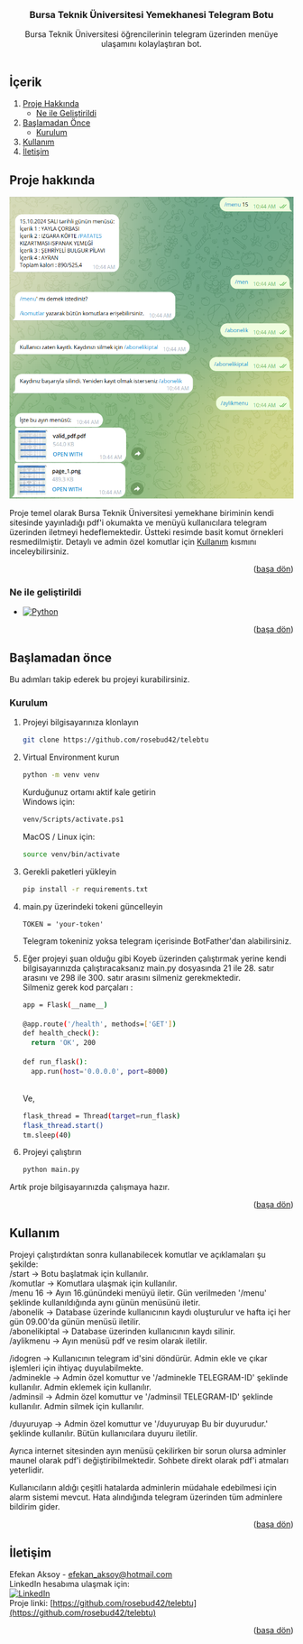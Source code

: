 
<a id="readme-top"></a>




<br />
<div align="center">

<h3 align="center">Bursa Teknik Üniversitesi Yemekhanesi Telegram Botu</h3>

  <p align="center">
    Bursa Teknik Üniversitesi öğrencilerinin telegram üzerinden menüye ulaşamını kolaylaştıran bot.
    <br />
    <br />
</div>



## İçerik

1. [Proje Hakkında](#proje-hakkında)
   - [Ne ile Geliştirildi](#ne-ile-geliştirildi)
2. [Başlamadan Önce](#başlamadan-önce)
   - [Kurulum](#kurulum)
3. [Kullanım](#kullanım)
4. [İletişim](#iletişim)





<!-- ABOUT THE PROJECT -->
## Proje hakkında

![Proje Gösterimi][product-screenshot]

Proje temel olarak Bursa Teknik Üniversitesi yemekhane biriminin kendi sitesinde yayınladığı pdf'i okumakta ve menüyü kullanıcılara telegram üzerinden iletmeyi hedeflemektedir. Üstteki resimde basit komut örnekleri resmedilmiştir. Detaylı ve admin özel komutlar için <a href=#kullanım>Kullanım</a> kısmını inceleybilirsiniz.


<p align="right">(<a href="#readme-top">başa dön</a>)</p>



### Ne ile geliştirildi

* [![Python][Python.js]][Python-url]


<p align="right">(<a href="#readme-top">başa dön</a>)</p>




## Başlamadan önce

Bu adımları takip ederek bu projeyi kurabilirsiniz.


### Kurulum

1. Projeyi bilgisayarınıza klonlayın
   ```sh
   git clone https://github.com/rosebud42/telebtu
   ```
2. Virtual Environment kurun
   ```sh
   python -m venv venv
   ```
   Kurduğunuz ortamı aktif kale getirin <br/>
   Windows için:
   ```sh
   venv/Scripts/activate.ps1
   ``` 
   MacOS / Linux için:
    ```sh
   source venv/bin/activate
   ```
3. Gerekli paketleri yükleyin
   ```sh
   pip install -r requirements.txt
   ```
5. main.py üzerindeki tokeni güncelleyin 
   ```
   TOKEN = 'your-token'
   ```
   Telegram tokeniniz yoksa telegram içerisinde BotFather'dan alabilirsiniz.
6. Eğer projeyi şuan olduğu gibi Koyeb üzerinden çalıştırmak yerine kendi bilgisayarınızda çalıştıracaksanız main.py dosyasında 21 ile 28. satır arasını ve     298 ile 300. satır arasını silmeniz gerekmektedir.<br/>Silmeniz gerek kod parçaları : 
   ```sh
   app = Flask(__name__)

   @app.route('/health', methods=['GET'])
   def health_check():
     return 'OK', 200

   def run_flask():
     app.run(host='0.0.0.0', port=8000)
   ```
   <br/> Ve,
   ```sh
   flask_thread = Thread(target=run_flask)
   flask_thread.start()
   tm.sleep(40)
   ```
   
8. Projeyi çalıştırın
   ```sh
   python main.py
   ```
  Artık proje bilgisayarınızda çalışmaya hazır.

<p align="right">(<a href="#readme-top">başa dön</a>)</p>



## Kullanım

Projeyi çalıştırdıktan sonra kullanabilecek komutlar ve açıklamaları şu şekilde: <br/>
/start -> Botu başlatmak için kullanılır. <br/>
/komutlar -> Komutlara ulaşmak için kullanılır.<br/>
/menu 16 -> Ayın 16.günündeki menüyü iletir. Gün verilmeden '/menu' şeklinde kullanıldığında aynı günün menüsünü iletir.<br/>
/abonelik -> Database üzerinde kullanıcının kaydı oluşturulur ve hafta içi her gün 09.00'da günün menüsü iletilir.<br/>
/abonelikiptal -> Database üzerinden kullanıcının kaydı silinir.<br/>
/aylikmenu -> Ayın menüsü pdf ve resim olarak iletilir.<br/>

/idogren -> Kullanıcının telegram id'sini döndürür. Admin ekle ve çıkar işlemleri için ihtiyaç duyulabilmekte.<br/>
/adminekle -> Admin özel komuttur ve '/adminekle TELEGRAM-ID' şeklinde kullanılır. Admin eklemek için kullanılır.<br/>
/adminsil -> Admin özel komuttur ve '/adminsil TELEGRAM-ID' şeklinde kullanılır. Admin silmek için kullanılır.<br/>

/duyuruyap -> Admin özel komuttur ve '/duyuruyap Bu bir duyurudur.' şeklinde kullanılır. Bütün kullanıcılara duyuru iletilir.<br/>

Ayrıca internet sitesinden ayın menüsü çekilirken bir sorun olursa adminler maunel olarak pdf'i değiştiribilmektedir. Sohbete direkt olarak pdf'i atmaları yeterlidir.<br/>

Kullanıcıların aldığı çeşitli hatalarda adminlerin müdahale edebilmesi için alarm sistemi mevcut. Hata alındığında telegram üzerinden tüm adminlere bildirim gider.<br/>


<p align="right">(<a href="#readme-top">başa dön</a>)</p>

<!-- CONTACT -->
## İletişim

Efekan Aksoy - efekan_aksoy@hotmail.com <br/>
LinkedIn hesabıma ulaşmak için: <br/> [![LinkedIn][linkedin]][linkedin-url] <br/>
Proje linki: [https://github.com/rosebud42/telebtu](https://github.com/rosebud42/telebtu)<br/>

<p align="right">(<a href="#readme-top">başa dön</a>)</p>


[linkedin-url]: https://www.linkedin.com/in/efekanaksoy35/
[product-screenshot]: readme-photo.png
[Python.js]: https://img.shields.io/badge/python-3670A0?style=for-the-badge&logo=python&logoColor=ffdd54
[Python-url]: https://www.python.org
[linkedin]: https://img.shields.io/badge/LinkedIn-0077B5?style=for-the-badge&logo=linkedin&logoColor=white
